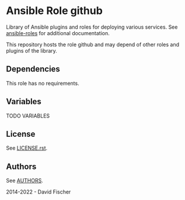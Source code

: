 # Ansible Role github

Library of Ansible plugins and roles for deploying various services.
See [ansible-roles](https://github.com/davidfischer-ch/ansible-roles) for additional documentation.

This repository hosts the role github and may depend of other roles and plugins of the library.

## Dependencies

This role has no requirements.

## Variables

TODO VARIABLES

## License

See [LICENSE.rst](LICENSE.rst).

## Authors

See [AUTHORS](AUTHORS).

2014-2022 - David Fischer
